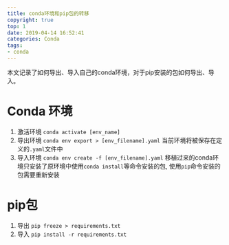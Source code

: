 ```yaml
---
title: conda环境和pip包的转移
copyright: true
top: 1
date: 2019-04-14 16:52:41
categories: Conda
tags:
- conda
---
```


本文记录了如何导出、导入自己的conda环境，对于pip安装的包如何导出、导入。

<!--more-->

# Conda 环境

1. 激活环境
`conda activate [env_name]`
2. 导出环境
`conda env export > [env_filename].yaml`
当前环境将被保存在定义的`.yaml`文件中
3. 导入环境
`conda env create -f [env_filename].yaml`
移植过来的conda环境只安装了原环境中使用`conda install`等命令安装的包, 使用`pip`命令安装的包需要重新安装

# pip包

1. 导出
`pip freeze > requirements.txt`
2. 导入
`pip install -r requirements.txt`
